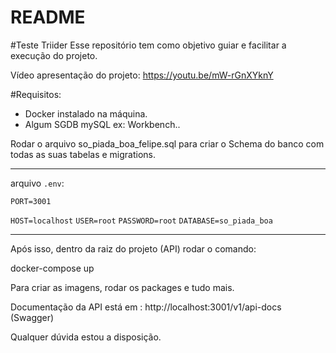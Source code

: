 # README

#Teste Triider
Esse repositório tem como objetivo guiar e facilitar a execução do projeto.

Vídeo apresentação do projeto: https://youtu.be/mW-rGnXYknY

#Requisitos:

- Docker instalado na máquina.
- Algum SGDB mySQL ex: Workbench..

Rodar o arquivo so_piada_boa_felipe.sql para criar o Schema do banco com todas as suas tabelas e migrations.

----------------
arquivo `.env`:

`PORT=3001`

`HOST=localhost`
`USER=root`
`PASSWORD=root`
`DATABASE=so_piada_boa`

----------------------

Após isso, dentro da raiz do projeto (API) rodar o comando:

docker-compose up

Para criar as imagens, rodar os packages e tudo mais.

Documentação da API está em : http://localhost:3001/v1/api-docs (Swagger)

Qualquer dúvida estou a disposição.
